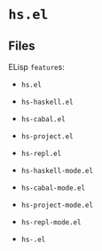 # `hs.el`

## Files

ELisp `feature`s:

* `hs.el`
* `hs-haskell.el`
* `hs-cabal.el`
* `hs-project.el`
* `hs-repl.el`

* `hs-haskell-mode.el`
* `hs-cabal-mode.el`
* `hs-project-mode.el`
* `hs-repl-mode.el`

* `hs-.el`

## 

